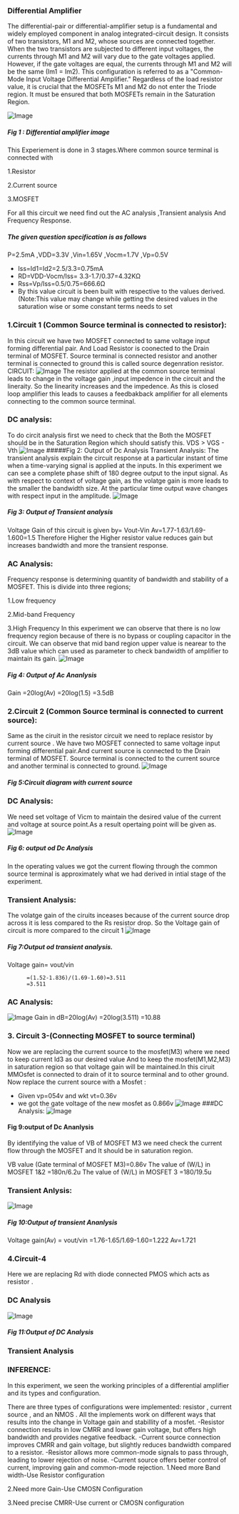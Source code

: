 ### Differential Amplifier
The differential-pair or differential-amplifier setup is a fundamental and widely employed component in analog integrated-circuit design. 
It consists of two transistors, M1 and M2, whose sources are connected together. When the two transistors are subjected to different input voltages,
the currents through M1 and M2 will vary due to the gate voltages applied. However, if the gate voltages are equal, the currents through M1 and M2 will be the same
(Im1 = Im2). This configuration is referred to as a "Common-Mode Input Voltage Differential Amplifier." Regardless of the load resistor value,
it is crucial that the MOSFETs M1 and M2 do not enter the Triode region. It must be ensured that both MOSFETs remain in the Saturation Region.

![Image](https://github.com/user-attachments/assets/83747046-5ec2-4568-b42a-1288e7ed3cdc)
##### Fig 1 : Differential amplifier image

This Experiement is done in 3 stages.Where common source terminal is connected with

1.Resistor

2.Current source

3.MOSFET

For all this circuit we need find out the AC analysis ,Transient analysis And Frequency Response.
##### The given question specification is as follows
P=2.5mA ,VDD=3.3V ,Vin=1.65V ,Vocm=1.7V ,Vp=0.5V
- Iss=Id1=Id2=2.5/3.3=0.75mA
- RD=VDD-Vocm/Iss= 3.3-1.7/0.37=4.32KΩ
- Rss=Vp/Iss=0.5/0.75=666.6Ω
- By this value circuit is been built with respective to the values derived.
(Note:This value may change while getting the desired values in the saturation wise or some constant terms needs to set
### 1.Circuit 1 (Common Source terminal is connected to resistor):

In this circuit we have two MOSFET connected to same voltage input forming differential pair.
And Load Resistor is coonected to the Drain terminal of MOSFET. Source terminal is connected resistor and another 
terminal is connected to ground this is called source degenration resistor.
CIRCUIT:
![Image](https://github.com/user-attachments/assets/51db418b-9a1a-496f-9da9-6a8e24c98674)
The resistor applied at the common source terminal leads to change in the voltage gain ,input impedence in the circuit and the lineraity.
So the linearity increases and the impedence. As this is closed loop amplifier this leads to causes a feedbakback amplifier for all elements 
connecting to the common source terminal.
### DC analysis:
To do circit analysis first we need to check that the Both the MOSFET should be in the Saturation Region 
which should satisfy this.
VDS > VGS - Vth
![Image](https://github.com/user-attachments/assets/5fd9eaae-c8b2-4cf1-acb3-d1288e8e55c8)
#####Fig 2: Output of Dc Analysis
Transient Analysis:
The transient analysis explain the circuit response at a particular instant of time when a time-varying signal is applied at the inputs.
In this experiment we can see a complete phase shift of 180 degree output to the input signal.
As with respect to context of voltage gain, as the volatge gain is more leads to the smaller the bandwidth size.
At the particular time output wave changes with respect input in the amplitude.
![Image](https://github.com/user-attachments/assets/33280dc6-ab1f-4715-ada1-52216e2da62d)
##### Fig 3: Output of Transient analysis
Voltage Gain of this circuit is given by= Vout-Vin
Av=1.77-1.63/1.69-1.600=1.5
Therefore Higher the Higher resistor value reduces gain but increases bandwidth and more the transient response.
### AC Analysis:
Frequency response is determining quantity of bandwidth and stability of a MOSFET. This is divide into three regions;

1.Low frequency

2.Mid-band Frequency

3.High Frequency
In this experiment we can observe that there is no low frequency region because of there is no bypass or coupling capacitor in the circuit.
We can observe that mid band region upper value is nearear to the 3dB value which can used as
parameter to check bandwidth of amplifier to maintain its gain.
![Image](https://github.com/user-attachments/assets/da279294-984e-427a-84b9-7ed640f96eae)
##### Fig 4: Output of Ac Ananlysis
Gain =20log(Av) =20log(1.5) =3.5dB

### 2.Circuit 2 (Common Source terminal is connected to current source):
Same as the ciruit in the resistor circuit we need to replace resistor by current source .
We have two MOSFET connected to same voltage input forming differential pair.And current source is connected to the Drain terminal of MOSFET.
Source terminal is connected to the current source and another terminal is connected to ground.
![Image](https://github.com/user-attachments/assets/55eb1681-5ef1-450a-9c69-d401e7bf3a3f)
##### Fig 5:Circuit diagram with current source
### DC Analysis:
We need set voltage of Vicm to maintain the desired value of the current and voltage at source point.As a result opertaing point will be given as.
![Image](https://github.com/user-attachments/assets/e3c7427e-0e84-4e5c-b7bc-20c216176c97)
##### Fig 6: output od Dc Analysis
In the operating values we got the current flowing through the common source terminal is approximately what we had derived
in intial stage of the experiment.
### Transient Analysis:
The volatge gain of the ciruits inceases because of the current source drop across it is less compared to the 
Rs resistor drop. So the Voltage gain of circuit is more compared to the circuit 1
![Image](https://github.com/user-attachments/assets/8e7bbeea-d792-41a6-8156-32f8d604099e)
##### Fig 7:Output od transient analysis.
Voltage gain= vout/vin

          =(1.52-1.836)/(1.69-1.60)=3.511
          =3.511
### AC Analysis:
![Image](https://github.com/user-attachments/assets/5a157659-7d09-4494-932f-7e67d4bf2df4)
Gain in dB=20log(Av)
=20log(3.511)
=10.88
### 3. Circuit 3-(Connecting MOSFET to source terminal)
Now we are replacing the current source to the mosfet(M3) where we need to keep current Id3 as our desired value And to keep the mosfet(M1,M2,M3) in saturation region
so that voltage gain will be maintained.In this ciruit MMOsfet is connected to drain of it to source terminal and to other ground.
Now replace the current source with a Mosfet :
- Given vp=054v and wkt vt=0.36v
-  we got the gate voltage of the new mosfet as 0.866v
![Image](https://github.com/user-attachments/assets/48fc0ecc-2e1d-40b4-8823-921cf3790929)
###DC Analysis:
![Image](https://github.com/user-attachments/assets/2695bc6d-8040-4cd7-b799-36e7ae531a80)
#### Fig 9:output of Dc Ananlysis
By identifying the value of VB of MOSFET M3 we need check the current flow through the MOSFET and It should be in saturation region.

VB value (Gate terminal of MOSFET M3)=0.86v
The value of (W/L) in MOSFET 1&2 =180n/6.2u
The value of (W/L) in MOSFET 3  =180/19.5u

### Transient Anlysis:
![Image](https://github.com/user-attachments/assets/7d5e2f17-cb81-41de-a043-883405140f38)
##### Fig 10:Output of transient Ananlysis
Voltage gain(Av) = vout/vin =1.76-1.65/1.69-1.60=1.222
Av=1.721

### 4.Circuit-4
Here we are replacing Rd with diode connected PMOS which acts as resistor .
### DC Analysis
![Image](https://github.com/user-attachments/assets/abfebdce-7e48-40ba-8458-c93cf28b81c2)
##### Fig 11:Output of DC Analysis

### Transient Analysis

### INFERENCE:
In this experiment, we seen the working principles of a differential amplifier and its types and configuration.

There are three types of configurations were implemented: resistor , current source , and an NMOS . All the implements work on different ways that results into the change in Voltage gain and stabillity of a mosfet.
-Resistor connection results in low CMRR and lower gain voltage, but offers high bandwidth and provides negative feedback.
-Current source connection improves CMRR and gain voltage, but slightly reduces bandwidth compared to a resistor.
-Resistor allows more common-mode signals to pass through, leading to lower rejection of noise.
-Current source offers better control of current, improving gain and common-mode rejection.
1.Need more Band width-Use Resistor configuration

2.Need more Gain-Use CMOSN Configuration

3.Need precise CMRR-Use current or CMOSN configuration
